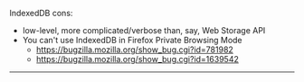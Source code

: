 
IndexedDB cons:

- low-level, more complicated/verbose than, say, Web Storage API
- You can't use IndexedDB in Firefox Private Browsing Mode
  - https://bugzilla.mozilla.org/show_bug.cgi?id=781982
  - https://bugzilla.mozilla.org/show_bug.cgi?id=1639542
---
